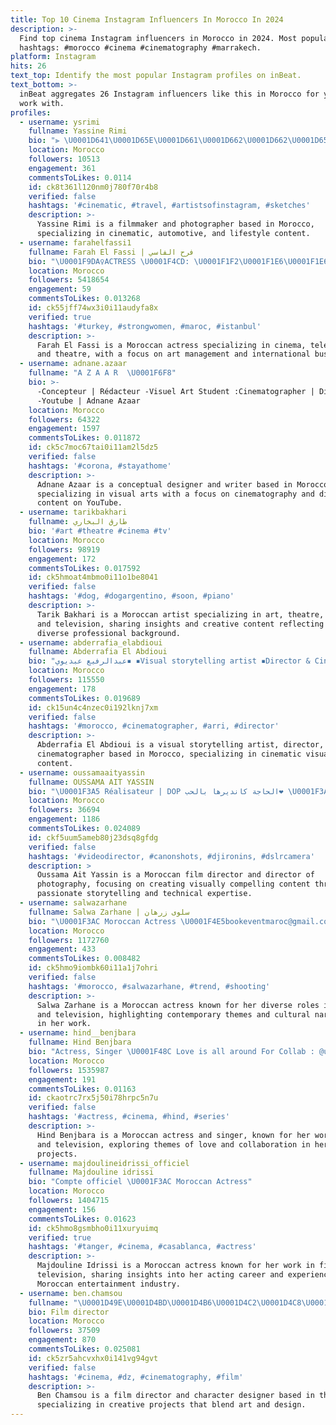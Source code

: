 ```yaml
---
title: Top 10 Cinema Instagram Influencers In Morocco In 2024
description: >-
  Find top cinema Instagram influencers in Morocco in 2024. Most popular
  hashtags: #morocco #cinema #cinematography #marrakech.
platform: Instagram
hits: 26
text_top: Identify the most popular Instagram profiles on inBeat.
text_bottom: >-
  inBeat aggregates 26 Instagram influencers like this in Morocco for you to
  work with.
profiles:
  - username: ysrimi
    fullname: Yassine Rimi
    bio: "⫸ \U0001D641\U0001D65E\U0001D661\U0001D662\U0001D662\U0001D656\U0001D660\U0001D65A\U0001D667 | \U0001D64B\U0001D65D\U0001D664\U0001D669\U0001D664\U0001D65C\U0001D667\U0001D656\U0001D665\U0001D65D\U0001D65A\U0001D667 ⫸ Cinematic / Automotive / Lifestyle ⫸ Dm me For Business Inquiries"
    location: Morocco
    followers: 10513
    engagement: 361
    commentsToLikes: 0.0114
    id: ck8t361l120nm0j780f70r4b8
    verified: false
    hashtags: '#cinematic, #travel, #artistsofinstagram, #sketches'
    description: >-
      Yassine Rimi is a filmmaker and photographer based in Morocco,
      specializing in cinematic, automotive, and lifestyle content.
  - username: farahelfassi1
    fullname: Farah El Fassi | فرح الفاسي
    bio: "\U0001F9DA‍♀️ACTRESS \U0001F4CD: \U0001F1F2\U0001F1E6\U0001F1E6\U0001F1EA\U0001F1EA\U0001F1F8 Cinema | tv | theatre | ART Management Maroc by @diamond_agency_ma International business Management"
    location: Morocco
    followers: 5418654
    engagement: 59
    commentsToLikes: 0.013268
    id: ck55jff74wx3i0i11audyfa8x
    verified: true
    hashtags: '#turkey, #strongwomen, #maroc, #istanbul'
    description: >-
      Farah El Fassi is a Moroccan actress specializing in cinema, television,
      and theatre, with a focus on art management and international business.
  - username: adnane.azaar
    fullname: "A Z A A R  \U0001F6F8"
    bio: >-
      -Concepteur | Rédacteur -Visuel Art Student :Cinematographer | Director
      -Youtube | Adnane Azaar
    location: Morocco
    followers: 64322
    engagement: 1597
    commentsToLikes: 0.011872
    id: ck5c7moc67tai0i11am2l5dz5
    verified: false
    hashtags: '#corona, #stayathome'
    description: >-
      Adnane Azaar is a conceptual designer and writer based in Morocco,
      specializing in visual arts with a focus on cinematography and directing
      content on YouTube.
  - username: tarikbakhari
    fullname: طارق البخاري
    bio: '#art #theatre #cinema #tv'
    location: Morocco
    followers: 98919
    engagement: 172
    commentsToLikes: 0.017592
    id: ck5hmoat4mbmo0i11o1be8041
    verified: false
    hashtags: '#dog, #dogargentino, #soon, #piano'
    description: >-
      Tarik Bakhari is a Moroccan artist specializing in art, theatre, cinema,
      and television, sharing insights and creative content reflecting his
      diverse professional background.
  - username: abderrafia_elabdioui
    fullname: Abderrafia El Abdioui
    bio: "عبدالرفيع عبديوي▪️ ▪️Visual storytelling artist ▪️Director & Cinematographer Based in Morocco \U0001F441‍\U0001F5E8 Showreel \U0001F447\U0001F3FF"
    location: Morocco
    followers: 115550
    engagement: 178
    commentsToLikes: 0.019689
    id: ck15un4c4nzec0i192lknj7xm
    verified: false
    hashtags: '#morocco, #cinematographer, #arri, #director'
    description: >-
      Abderrafia El Abdioui is a visual storytelling artist, director, and
      cinematographer based in Morocco, specializing in cinematic visual
      content.
  - username: oussamaaityassin
    fullname: OUSSAMA AIT YASSIN
    bio: "\U0001F3A5 Réalisateur | DOP الحاجة كانديرها بالحب❤️ \U0001F3AC ESAV \U0001F4E7 o.aityassin@gmail.com"
    location: Morocco
    followers: 36694
    engagement: 1186
    commentsToLikes: 0.024089
    id: ckf5uum5ameb80j23dsq8gfdg
    verified: false
    hashtags: '#videodirector, #canonshots, #djironins, #dslrcamera'
    description: >
      Oussama Ait Yassin is a Moroccan film director and director of
      photography, focusing on creating visually compelling content through
      passionate storytelling and technical expertise.
  - username: salwazarhane
    fullname: Salwa Zarhane | سلوى زرهان
    bio: "\U0001F3AC Moroccan Actress \U0001F4E5bookeventmaroc@gmail.com"
    location: Morocco
    followers: 1172760
    engagement: 433
    commentsToLikes: 0.008482
    id: ck5hmo9iombk60i11a1j7ohri
    verified: false
    hashtags: '#morocco, #salwazarhane, #trend, #shooting'
    description: >-
      Salwa Zarhane is a Moroccan actress known for her diverse roles in film
      and television, highlighting contemporary themes and cultural narratives
      in her work.
  - username: hind__benjbara
    fullname: Hind Benjbara
    bio: "Actress, Singer \U0001F48C Love is all around For Collab : @uusraa"
    location: Morocco
    followers: 1535987
    engagement: 191
    commentsToLikes: 0.01163
    id: ckaotrc7rx5j50i78hrpc5n7u
    verified: false
    hashtags: '#actress, #cinema, #hind, #series'
    description: >-
      Hind Benjbara is a Moroccan actress and singer, known for her work in film
      and television, exploring themes of love and collaboration in her
      projects.
  - username: majdoulineidrissi_officiel
    fullname: Majdouline idrissi
    bio: "Compte officiel \U0001F3AC Moroccan Actress"
    location: Morocco
    followers: 1404715
    engagement: 156
    commentsToLikes: 0.01623
    id: ck5hmo8gsmbho0i11xuryuimq
    verified: true
    hashtags: '#tanger, #cinema, #casablanca, #actress'
    description: >-
      Majdouline Idrissi is a Moroccan actress known for her work in film and
      television, sharing insights into her acting career and experiences in the
      Moroccan entertainment industry.
  - username: ben.chamsou
    fullname: "\U0001D49E\U0001D4BD\U0001D4B6\U0001D4C2\U0001D4C8\U0001D45C\U0001D4CA \U0001D4B7\U0001D452\U0001D4C3 \U0001F1E9\U0001F1FF"
    bio: Film director
    location: Morocco
    followers: 37509
    engagement: 870
    commentsToLikes: 0.025081
    id: ck5zr5ahcvxhx0i141vg94gvt
    verified: false
    hashtags: '#cinema, #dz, #cinematography, #film'
    description: >-
      Ben Chamsou is a film director and character designer based in the UAE,
      specializing in creative projects that blend art and design.
---
```


